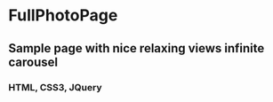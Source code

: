 # FullPhotoPage

## Sample page with nice relaxing views infinite carousel 

### HTML, CSS3, JQuery


